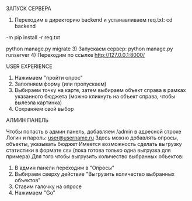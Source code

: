 ЗАПУСК СЕРВЕРА
1) Переходим в директорию backend и устанавливаем req.txt:
cd backend

-m pip install -r req.txt

python manage.py migrate
3) Запускаем сервер:
python manage.py runserver
4) Переходим по ссылке http://127.0.0.1:8000/


USER EXPERIENCE
1) Нажимаем "пройти опрос"
2) Заполняем форму (или пропускаем)
3) Выбираем точку на карте, затем выбираем объект справа в рамках указанного бюджета (можно кликнуть на объект справа, чтобы вылезла картинка)
4) Сохраняем свой выбор


АЛМИН ПАНЕЛЬ

Чтобы попасть в админ панель, добавляем /admin в адресной строке
Логин и пароль: user@username.ru
Здесь можно добавлять опросы, объекты, указывать бюджет
Имеется возможность сделать выгрузку статистики в формате csv (пока готова только одна выгрузка для примера)
Для того чтобы выгрузить количество выбранных объектов:
1) В админ панели переходим в "Опросы"
2) Выбираем сверху действие "Выгрузить количество выбранных объектов"
3) Ставим галочку на опросе
4) Нажимаем "Go"
